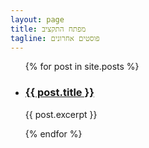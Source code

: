 ```yaml
---
layout: page
title: מפתח התקציב
tagline: פוסטים אחרונים
---
```



<ul>
  {% for post in site.posts %}
    <li>
	<h3><a href="{{ post.url }}">{{ post.title }}</a></h3>
	<p>{{ post.excerpt }}</p>
    </li>
  {% endfor %}
</ul>

